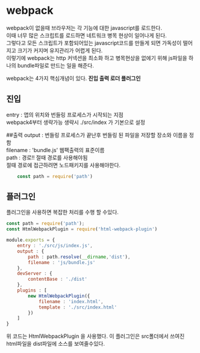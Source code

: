 # webpack

webpack이 없을때 브라우저는 각 기능에 대한 javascript를 로드한다.  
이때 너무 많은 스크립트를 로드하면 네트워크 병목 현상이 일어나게 된다.  
그렇다고 모든 스크립트가 포함되어있는 javascript코드를 만들게 되면 가독성이 떨어지고 크기가 커지며 유지관리가 어렵게 된다.  
이렇기에 webpack는 http 커넥션을 최소화 하고 병목현상을 없에기 위해 js파일을 하나의 bundle파일로 만드는 일을 해준다.

webpack는 4가지 핵심개념이 있다. <b>진입 출력 로더 플러그인</b>

## 진입
entry : 앱의 위치와 번들링 프로세스가 시작되는 지점  
webpack4부터 생략가능 생략시 ./src/index 가 기본으로 설정

##출력 
output : 번들링 프로세스가 끝난후 번들링 된 파일을 저장할 장소와 이름을 정함  
filename : 'bundle.js' 웹팩출력의 표준이름  
path : 경로!! 절때 경로를 사용해야됨  
절때 경로에 접근하려면 노드패키지를 사용해야한다. 
```javascript
    const path = require('path')
```  

## 플러그인
플러그인을 사용하면 복잡한 처리를 수행 할 수있다.
```javascript
const path = require('path');
const HtmlWebpackPlugin = require('html-webpack-plugin') 

module.exports = {
    entry : './src/js/index.js',
    output : {
        path : path.resolve(__dirname,'dist'),
        filename : 'js/bundle.js'
    },
    devServer : {
        contentBase : './dist'
    },
    plugins : [
        new HtmlWebpackPlugin({
            filename : 'index.html',
            template : './src/index.html'
        })
    ]
}
```  

위 코드는 HtmlWebpackPlugin 을 사용했다. 이 플러그인은 src폴더에서 쓰여진 html파일을 dist파일에 소스를 보여줄수있다.  
